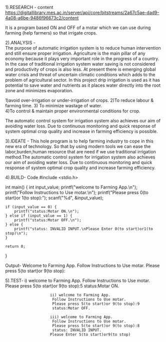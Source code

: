 1).RESEARCH - 
                content       https://digitallibrary.mes.ac.in/server/api/core/bitstreams/2a67c5ae-dad9-4a08-a6be-9486f96673c2/content

It is a program based ON and OFF of a motar which we can use during farming (help farmers) so that irrigate crops.

2).ANALYSIS -                                                     
                      The purpose of automatic irrigation system is to reduce human intervention and still ensure proper irrigation. Agriculture is the main pillar of any economy because it plays very important role in the progress of a country. In the case of traditional irrigation system water saving is not considered and productivity of crops is also less. At present there is emerging global water crisis and threat of uncertain climatic conditions which adds to the problem of agricultural sector. In this project drip irrigation is used as it has potential to save water and nutrients as it places water directly into the root zone and minimizes evaporation.

1)avoid over-irrigation or under-irrigation of crops.
 2)To reduce labour & farming time. 
3) To minimize wastage of water.  
4)To control & maintain proper environmental conditions for crop.
            
   The automatic control system for irrigation system also achieves our aim of avoiding water loss. Due to continuous monitoring and quick response of system optimal crop quality and increase in farming efficiency is possible. 



3).IDEATE - 
                This hole program is to help farming industry to cope in this new era of technology. So that by using modern tools we can ease the labor,burden,human resource that are need if we use traditional irrigation method.The automatic control system for irrigation system also achieves our aim of avoiding water loss. Due to continuous monitoring and quick response of system optimal crop quality and increase farming efficiency.

4).BUILD-
Code
      #include <stdio.h>

int main() {
    int input_value;
    printf("welcome to Farming App.\n");
    printf("Follow Instructions to Use motar.\n");
    printf("Please press 0(to start)or 1(to stop):");
    scanf("%d", &input_value);

    if (input_value == 0) {
        printf("status:Motar ON.\n");
    } else if (input_value == 1) {
        printf("status:Motar OFF.\n");
    } else {
        printf("status: INVALID INPUT.\nPlease Enter 0(to start)or1(to stop)\n");
    }

    return 0;
}          
   
Output- 
                     Welcome to Farming App.
                             Follow Instructions to Use motar.
                             Please press 5(to start)or 9(to stop):
                             
 
 

5).TEST- 
            i) welcome to Farming App.
                           Follow Instructions to Use motar.
                           Please press 5(to start)or 9(to stop):5
                            status:Motar ON.

                        ii) welcome to Farming App.
                         Follow Instructions to Use motar.
                         Please press 5(to start)or 9(to stop):9
                         status:Motar OFF.
        
                        iii) welcome to Farming App.
                         Follow Instructions to Use motar.
                         Please press 5(to start)or 9(to stop):8
                         status: INVALID INPUT.
                        Please Enter 5(to start)or9(to stop)

